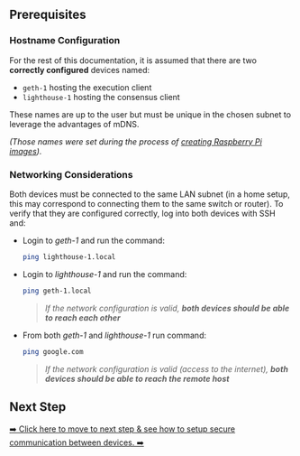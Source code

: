 ## Prerequisites

### Hostname Configuration
For the rest of this documentation, it is assumed that there are two **correctly configured** devices named:
- `geth-1` hosting the execution client
- `lighthouse-1` hosting the consensus client

These names are up to the user but must be unique in the chosen subnet to leverage the advantages of mDNS.

_(Those names were set during the process of [creating Raspberry Pi images](../1-setup/3-raspberry-pi-images.md))._

### Networking Considerations
Both devices must be connected to the same LAN subnet (in a home setup, this may correspond to connecting them to the same switch or router). To verify that they are configured correctly, log into both devices with SSH and:
- Login to _geth-1_ and run the command:
  ```bash
  ping lighthouse-1.local
  ```
- Login to _lighthouse-1_ and run the command:
  ```bash
  ping geth-1.local
  ```
  > _If the network configuration is valid, **both devices should be able to reach each other**_
- From both _geth-1_ and _lighthouse-1_ run command:
  ```bash
  ping google.com
  ```
  > _If the network configuration is valid (access to the internet), **both devices should be able to reach the remote host**_

## Next Step

[➡️ Click here to move to next step & see how to setup secure communication between devices. ➡️](./2-secure-communication.md)
